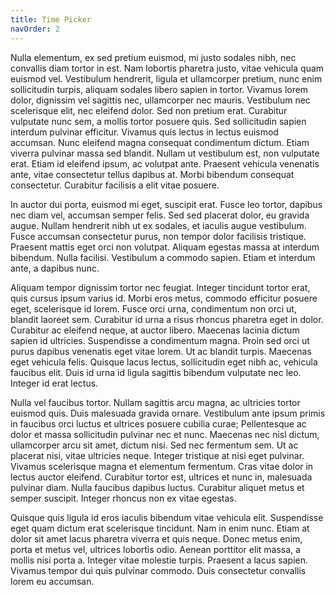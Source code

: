 ```yaml
---
title: Time Picker
navOrder: 2
---
```

Nulla elementum, ex sed pretium euismod, mi justo sodales nibh, nec convallis diam tortor in est. Nam lobortis pharetra justo, vitae vehicula quam euismod vel. Vestibulum hendrerit, ligula et ullamcorper pretium, nunc enim sollicitudin turpis, aliquam sodales libero sapien in tortor. Vivamus lorem dolor, dignissim vel sagittis nec, ullamcorper nec mauris. Vestibulum nec scelerisque elit, nec eleifend dolor. Sed non pretium erat. Curabitur vulputate nunc sem, a mollis tortor posuere quis. Sed sollicitudin sapien interdum pulvinar efficitur. Vivamus quis lectus in lectus euismod accumsan. Nunc eleifend magna consequat condimentum dictum. Etiam viverra pulvinar massa sed blandit. Nullam ut vestibulum est, non vulputate erat. Etiam id eleifend ipsum, ac volutpat ante. Praesent vehicula venenatis ante, vitae consectetur tellus dapibus at. Morbi bibendum consequat consectetur. Curabitur facilisis a elit vitae posuere.

In auctor dui porta, euismod mi eget, suscipit erat. Fusce leo tortor, dapibus nec diam vel, accumsan semper felis. Sed sed placerat dolor, eu gravida augue. Nullam hendrerit nibh ut ex sodales, et iaculis augue vestibulum. Fusce accumsan consectetur purus, non tempor dolor facilisis tristique. Praesent mattis eget orci non volutpat. Aliquam egestas massa at interdum bibendum. Nulla facilisi. Vestibulum a commodo sapien. Etiam et interdum ante, a dapibus nunc.

Aliquam tempor dignissim tortor nec feugiat. Integer tincidunt tortor erat, quis cursus ipsum varius id. Morbi eros metus, commodo efficitur posuere eget, scelerisque id lorem. Fusce orci urna, condimentum non orci ut, blandit laoreet sem. Curabitur id urna a risus rhoncus pharetra eget in dolor. Curabitur ac eleifend neque, at auctor libero. Maecenas lacinia dictum sapien id ultricies. Suspendisse a condimentum magna. Proin sed orci ut purus dapibus venenatis eget vitae lorem. Ut ac blandit turpis. Maecenas eget vehicula felis. Quisque lacus lectus, sollicitudin eget nibh ac, vehicula faucibus elit. Duis id urna id ligula sagittis bibendum vulputate nec leo. Integer id erat lectus.

Nulla vel faucibus tortor. Nullam sagittis arcu magna, ac ultricies tortor euismod quis. Duis malesuada gravida ornare. Vestibulum ante ipsum primis in faucibus orci luctus et ultrices posuere cubilia curae; Pellentesque ac dolor et massa sollicitudin pulvinar nec et nunc. Maecenas nec nisl dictum, ullamcorper arcu sit amet, dictum nisi. Sed nec fermentum sem. Ut ac placerat nisi, vitae ultricies neque. Integer tristique at nisi eget pulvinar. Vivamus scelerisque magna et elementum fermentum. Cras vitae dolor in lectus auctor eleifend. Curabitur tortor est, ultrices et nunc in, malesuada pulvinar diam. Nulla faucibus dapibus luctus. Curabitur aliquet metus et semper suscipit. Integer rhoncus non ex vitae egestas.

Quisque quis ligula id eros iaculis bibendum vitae vehicula elit. Suspendisse eget quam dictum erat scelerisque tincidunt. Nam in enim nunc. Etiam at dolor sit amet lacus pharetra viverra et quis neque. Donec metus enim, porta et metus vel, ultrices lobortis odio. Aenean porttitor elit massa, a mollis nisi porta a. Integer vitae molestie turpis. Praesent a lacus sapien. Vivamus tempor dui quis pulvinar commodo. Duis consectetur convallis lorem eu accumsan.